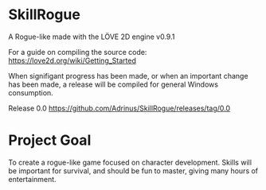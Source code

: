 SkillRogue
==========

A Rogue-like made with the LÖVE 2D engine v0.9.1

For a guide on compiling the source code: https://love2d.org/wiki/Getting_Started

When signifigant progress has been made, or when an important change has been made, a release will be compiled for general Windows consumption.

Release 0.0 https://github.com/Adrinus/SkillRogue/releases/tag/0.0

Project Goal
============

To create a rogue-like game focused on character development. Skills will be important for survival, and should be fun to master, giving many hours of entertainment.


